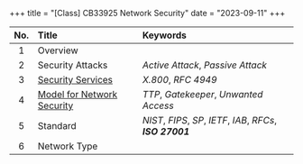 +++
title = "[Class] CB33925 Network Security"
date = "2023-09-11"
+++

| No.| Title | Keywords |
|:---:|:--|:--|
|1|Overview ||
|2|Security Attacks | *Active Attack*, *Passive Attack* |
|3|[Security Services](@/posts/cb33925_3_services.md) | *X.800*, *RFC 4949* |
|4|[Model for Network Security](@/posts/cb33925_4_model.md) | *TTP*, *Gatekeeper*, *Unwanted Access* |
|5|Standard | *NIST*, *FIPS*, *SP*, *IETF*, *IAB*, *RFCs*, ***ISO 27001*** |
|6|Network Type |  |

